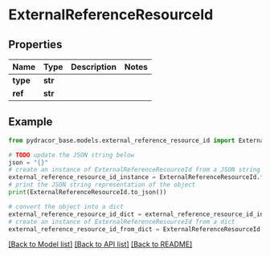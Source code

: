# ExternalReferenceResourceId


## Properties

Name | Type | Description | Notes
------------ | ------------- | ------------- | -------------
**type** | **str** |  | 
**ref** | **str** |  | 

## Example

```python
from pydracor_base.models.external_reference_resource_id import ExternalReferenceResourceId

# TODO update the JSON string below
json = "{}"
# create an instance of ExternalReferenceResourceId from a JSON string
external_reference_resource_id_instance = ExternalReferenceResourceId.from_json(json)
# print the JSON string representation of the object
print(ExternalReferenceResourceId.to_json())

# convert the object into a dict
external_reference_resource_id_dict = external_reference_resource_id_instance.to_dict()
# create an instance of ExternalReferenceResourceId from a dict
external_reference_resource_id_from_dict = ExternalReferenceResourceId.from_dict(external_reference_resource_id_dict)
```
[[Back to Model list]](../README.md#documentation-for-models) [[Back to API list]](../README.md#documentation-for-api-endpoints) [[Back to README]](../README.md)


